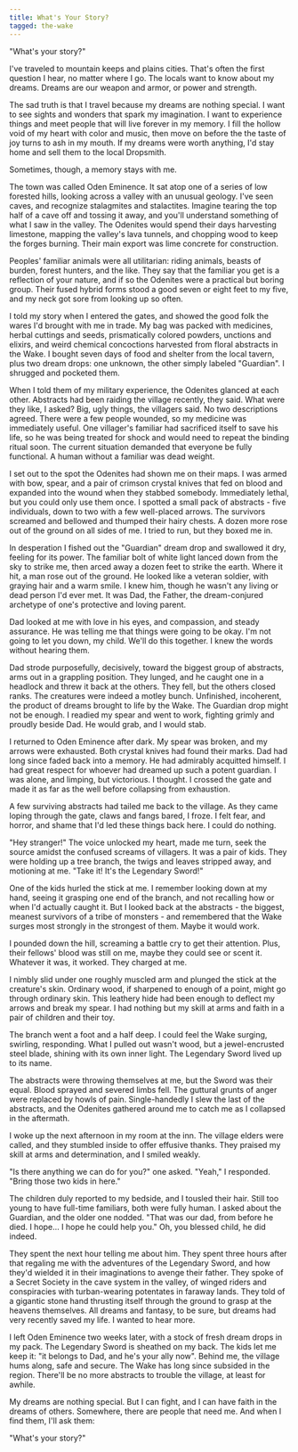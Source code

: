 ```yaml
---
title: What's Your Story?
tagged: the-wake
---
```


"What's your story?"

<!-- more -->

I've traveled to mountain keeps and plains cities. That's often the first question I hear, no matter where I go. The locals want to know about my dreams. Dreams are our weapon and armor, or power and strength.

The sad truth is that I travel because my dreams are nothing special. I want to see sights and wonders that spark my imagination. I want to experience things and meet people that will live forever in my memory. I fill the hollow void of my heart with color and music, then move on before the the taste of joy turns to ash in my mouth. If my dreams were worth anything, I'd stay home and sell them to the local Dropsmith.

Sometimes, though, a memory stays with me.

The town was called Oden Eminence. It sat atop one of a series of low forested hills, looking across a valley with an unusual geology. I've seen caves, and recognize stalagmites and stalactites. Imagine tearing the top half of a cave off and tossing it away, and you'll understand something of what I saw in the valley. The Odenites would spend their days harvesting limestone, mapping the valley's lava tunnels, and chopping wood to keep the forges burning. Their main export was lime concrete for construction.

Peoples' familiar animals were all utilitarian: riding animals, beasts of burden, forest hunters, and the like. They say that the familiar you get is a reflection of your nature, and if so the Odenites were a practical but boring group. Their fused hybrid forms stood a good seven or eight feet to my five, and my neck got sore from looking up so often.

I told my story when I entered the gates, and showed the good folk the wares I'd brought with me in trade. My bag was packed with medicines, herbal cuttings and seeds, prismatically colored powders, unctions and elixirs, and weird chemical concoctions harvested from floral abstracts in the Wake. I bought seven days of food and shelter from the local tavern, plus two dream drops: one unknown, the other simply labeled "Guardian". I shrugged and pocketed them.

When I told them of my military experience, the Odenites glanced at each other. Abstracts had been raiding the village recently, they said. What were they like, I asked? Big, ugly things, the villagers said. No two descriptions agreed. There were a few people wounded, so my medicine was immediately useful. One villager's familiar had sacrificed itself to save his life, so he was being treated for shock and would need to repeat the binding ritual soon. The current situation demanded that everyone be fully functional. A human without a familiar was dead weight.

I set out to the spot the Odenites had shown me on their maps. I was armed with bow, spear, and a pair of crimson crystal knives that fed on blood and expanded into the wound when they stabbed somebody. Immediately lethal, but you could only use them once. I spotted a small pack of abstracts - five individuals, down to two with a few well-placed arrows. The survivors screamed and bellowed and thumped their hairy chests. A dozen more rose out of the ground on all sides of me. I tried to run, but they boxed me in.

In desperation I fished out the "Guardian" dream drop and swallowed it dry, feeling for its power. The familiar bolt of white light lanced down from the sky to strike me, then arced away a dozen feet to strike the earth. Where it hit, a man rose out of the ground. He looked like a veteran soldier, with graying hair and a warm smile. I knew him, though he wasn't any living or dead person I'd ever met. It was Dad, the Father, the dream-conjured archetype of one's protective and loving parent.

Dad looked at me with love in his eyes, and compassion, and steady assurance. He was telling me that things were going to be okay. I'm not going to let you down, my child. We'll do this together. I knew the words without hearing them.

Dad strode purposefully, decisively, toward the biggest group of abstracts, arms out in a grappling position. They lunged, and he caught one in a headlock and threw it back at the others. They fell, but the others closed ranks. The creatures were indeed a motley bunch. Unfinished, incoherent, the product of dreams brought to life by the Wake. The Guardian drop might not be enough. I readied my spear and went to work, fighting grimly and proudly beside Dad. He would grab, and I would stab.

I returned to Oden Eminence after dark. My spear was broken, and my arrows were exhausted. Both crystal knives had found their marks. Dad had long since faded back into a memory. He had admirably acquitted himself. I had great respect for whoever had dreamed up such a potent guardian. I was alone, and limping, but victorious. I thought. I crossed the gate and made it as far as the well before collapsing from exhaustion.

A few surviving abstracts had tailed me back to the village. As they came loping through the gate, claws and fangs bared, I froze. I felt fear, and horror, and shame that I'd led these things back here. I could do nothing.

"Hey stranger!" The voice unlocked my heart, made me turn, seek the source amidst the confused screams of villagers. It was a pair of kids. They were holding up a tree branch, the twigs and leaves stripped away, and motioning at me. "Take it! It's the Legendary Sword!"

One of the kids hurled the stick at me. I remember looking down at my hand, seeing it grasping one end of the branch, and not recalling how or when I'd actually caught it. But I looked back at the abstracts - the biggest, meanest survivors of a tribe of monsters - and remembered that the Wake surges most strongly in the strongest of them. Maybe it would work.

I pounded down the hill, screaming a battle cry to get their attention. Plus, their fellows' blood was still on me, maybe they could see or scent it. Whatever it was, it worked. They charged at me.

I nimbly slid under one roughly muscled arm and plunged the stick at the creature's skin. Ordinary wood, if sharpened to enough of a point, might go through ordinary skin. This leathery hide had been enough to deflect my arrows and break my spear. I had nothing but my skill at arms and faith in a pair of children and their toy.

The branch went a foot and a half deep. I could feel the Wake surging, swirling, responding. What I pulled out wasn't wood, but a jewel-encrusted steel blade, shining with its own inner light. The Legendary Sword lived up to its name.

The abstracts were throwing themselves at me, but the Sword was their equal. Blood sprayed and severed limbs fell. The guttural grunts of anger were replaced by howls of pain. Single-handedly I slew the last of the abstracts, and the Odenites gathered around me to catch me as I collapsed in the aftermath.

I woke up the next afternoon in my room at the inn. The village elders were called, and they stumbled inside to offer effusive thanks. They praised my skill at arms and determination, and I smiled weakly.

"Is there anything we can do for you?" one asked. "Yeah," I responded. "Bring those two kids in here."

The children duly reported to my bedside, and I tousled their hair. Still too young to have full-time familiars, both were fully human. I asked about the Guardian, and the older one nodded. "That was our dad, from before he died. I hope… I hope he could help you." Oh, you blessed child, he did indeed.

They spent the next hour telling me about him. They spent three hours after that regaling me with the adventures of the Legendary Sword, and how they'd wielded it in their imaginations to avenge their father. They spoke of a Secret Society in the cave system in the valley, of winged riders and conspiracies with turban-wearing potentates in faraway lands. They told of a gigantic stone hand thrusting itself through the ground to grasp at the heavens themselves. All dreams and fantasy, to be sure, but dreams had very recently saved my life. I wanted to hear more.

I left Oden Eminence two weeks later, with a stock of fresh dream drops in my pack. The Legendary Sword is sheathed on my back. The kids let me keep it: "it belongs to Dad, and he's your ally now". Behind me, the village hums along, safe and secure. The Wake has long since subsided in the region. There'll be no more abstracts to trouble the village, at least for awhile.

My dreams are nothing special. But I can fight, and I can have faith in the dreams of others. Somewhere, there are people that need me. And when I find them, I'll ask them:

"What's your story?"
